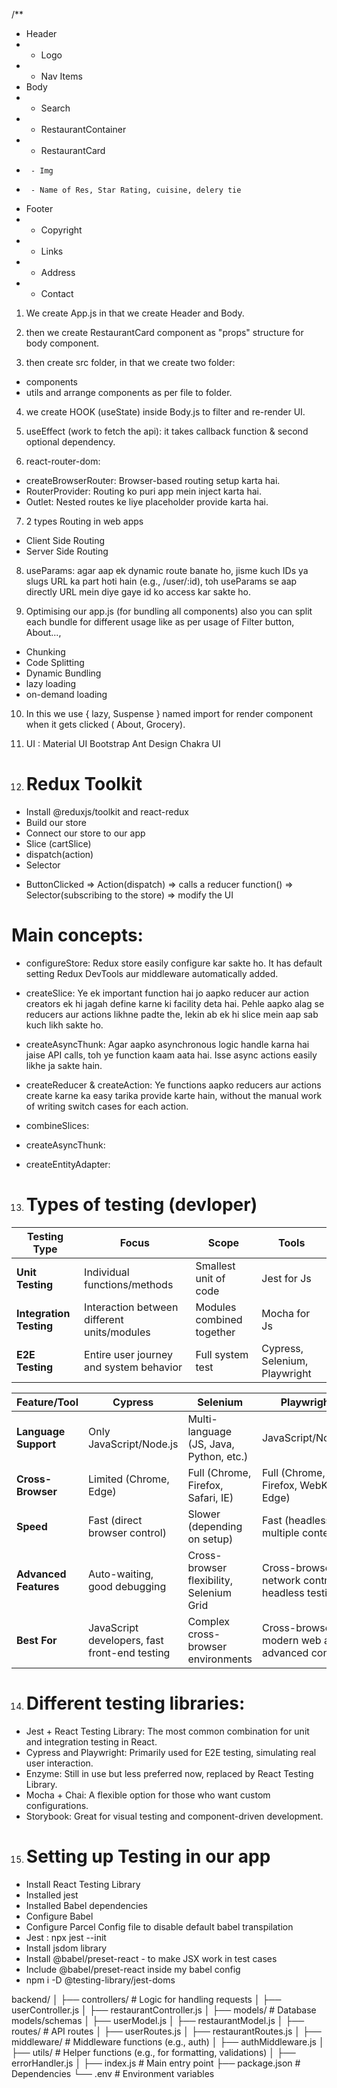 /**
 * Header
 *  - Logo
 *  - Nav Items
 * Body
 *  - Search
 *  - RestaurantContainer
 *    - RestaurantCard
 *      - Img
 *      - Name of Res, Star Rating, cuisine, delery tie
 * Footer
 *  - Copyright
 *  - Links
 *  - Address
 *  - Contact
 

1. We create App.js in that we create Header and Body.

2. then we create RestaurantCard component as "props" structure for body component.

3. then create src folder, in that we create two folder:
- components
- utils
and arrange components as per file to folder.

4. we create HOOK (useState) inside Body.js to filter and re-render UI.

5. useEffect (work to fetch the api): it takes callback function & second optional dependency.

6. react-router-dom:
  - createBrowserRouter: Browser-based routing setup karta hai.
  - RouterProvider: Routing ko puri app mein inject karta hai.
  - Outlet: Nested routes ke liye placeholder provide karta hai.

7. 2 types Routing in web apps
 - Client Side Routing
 - Server Side Routing

8. useParams: agar aap ek dynamic route banate ho, jisme kuch IDs ya slugs URL ka part hoti hain (e.g., /user/:id), toh useParams se aap directly URL mein diye gaye id ko access kar sakte ho.

9. Optimising our app.js (for bundling all components) also you can split each bundle for different usage like as per usage of Filter button, About..., 
  - Chunking
  - Code Splitting
  - Dynamic Bundling
  - lazy loading
  - on-demand loading

10. In this we use { lazy, Suspense } named import for render component when it gets clicked ( About, Grocery).

11. UI : 
Material UI
Bootstrap
Ant Design
Chakra UI

12.  # Redux Toolkit
  - Install @reduxjs/toolkit and react-redux
  - Build our store
  - Connect our store to our app
  - Slice (cartSlice)
  - dispatch(action)
  - Selector

* ButtonClicked => Action(dispatch) => calls a reducer function() => Selector(subscribing to the store) => modify the UI

# Main concepts:

  - configureStore:  Redux store easily configure kar sakte ho. It has default setting Redux DevTools aur middleware automatically added.

  - createSlice: Ye ek important function hai jo aapko reducer aur action creators ek hi jagah define karne ki facility deta hai. Pehle aapko alag se reducers aur actions likhne padte the, lekin ab ek hi slice mein aap sab kuch likh sakte ho.

  - createAsyncThunk: Agar aapko asynchronous logic handle karna hai jaise API calls, toh ye function kaam aata hai. Isse async actions easily likhe ja sakte hain.

  - createReducer & createAction: Ye functions aapko reducers aur actions create karne ka easy tarika provide karte hain, without the manual work of writing switch cases for each action.

  - combineSlices:

  - createAsyncThunk:

  - createEntityAdapter:

13. # Types of testing (devloper)

| Testing Type        | Focus                                         | Scope                     | Tools                    |
|---------------------|-----------------------------------------------|---------------------------|--------------------------|
| **Unit Testing**     | Individual functions/methods                  | Smallest unit of code      | Jest for Js        |
| **Integration Testing** | Interaction between different units/modules | Modules combined together  | Mocha for Js             |
| **E2E Testing**      | Entire user journey and system behavior       | Full system test           | Cypress, Selenium, Playwright         |


 | Feature/Tool      | **Cypress**            | **Selenium**            | **Playwright**            |
|-------------------|------------------------|-------------------------|---------------------------|
| **Language Support** | Only JavaScript/Node.js | Multi-language (JS, Java, Python, etc.) | JavaScript/Node.js         |
| **Cross-Browser**  | Limited (Chrome, Edge) | Full (Chrome, Firefox, Safari, IE) | Full (Chrome, Firefox, WebKit, Edge) |
| **Speed**         | Fast (direct browser control) | Slower (depending on setup) | Fast (headless, multiple contexts)   |
| **Advanced Features** | Auto-waiting, good debugging | Cross-browser flexibility, Selenium Grid | Cross-browser, network control, headless testing |
| **Best For**      | JavaScript developers, fast front-end testing | Complex cross-browser environments | Cross-browser, modern web apps, advanced control |

14. # Different testing libraries:

  - Jest + React Testing Library: The most common combination for unit and integration testing in React.
  - Cypress and Playwright: Primarily used for E2E testing, simulating real user interaction.
  - Enzyme: Still in use but less preferred now, replaced by React Testing Library.
  - Mocha + Chai: A flexible option for those who want custom configurations.
  - Storybook: Great for visual testing and component-driven development.

15. # Setting up Testing in our app
 - Install React Testing Library
 - Installed jest
 - Installed Babel dependencies
 - Configure Babel 
 - Configure Parcel Config file to disable default babel transpilation 
 - Jest : npx jest --init
 - Install jsdom library
 - Install @babel/preset-react - to make JSX work in test cases
 - Include @babel/preset-react inside my babel config
 - npm i -D @testing-library/jest-doms


 <!-- Backend File structure -->

 backend/
│
├── controllers/   # Logic for handling requests
│   ├── userController.js
│   ├── restaurantController.js
│
├── models/        # Database models/schemas
│   ├── userModel.js
│   ├── restaurantModel.js
│
├── routes/        # API routes
│   ├── userRoutes.js
│   ├── restaurantRoutes.js
│
├── middleware/    # Middleware functions (e.g., auth)
│   ├── authMiddleware.js
│
├── utils/         # Helper functions (e.g., for formatting, validations)
│   ├── errorHandler.js
│
├── index.js       # Main entry point
├── package.json   # Dependencies
└── .env           # Environment variables
